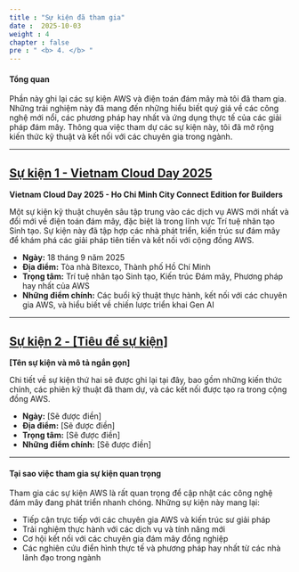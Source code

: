 ```yaml
---
title : "Sự kiện đã tham gia"
date :  2025-10-03
weight : 4
chapter : false
pre : " <b> 4. </b> "
---
```


#### Tổng quan
Phần này ghi lại các sự kiện AWS và điện toán đám mây mà tôi đã tham gia. Những trải nghiệm này đã mang đến những hiểu biết quý giá về các công nghệ mới nổi, các phương pháp hay nhất và ứng dụng thực tế của các giải pháp đám mây. Thông qua việc tham dự các sự kiện này, tôi đã mở rộng kiến thức kỹ thuật và kết nối với các chuyên gia trong ngành.

---

## [Sự kiện 1 - Vietnam Cloud Day 2025](./4.1-Event1/)
**Vietnam Cloud Day 2025 - Ho Chi Minh City Connect Edition for Builders**

Một sự kiện kỹ thuật chuyên sâu tập trung vào các dịch vụ AWS mới nhất và đổi mới về điện toán đám mây, đặc biệt là trong lĩnh vực Trí tuệ nhân tạo Sinh tạo. Sự kiện này đã tập hợp các nhà phát triển, kiến trúc sư đám mây để khám phá các giải pháp tiên tiến và kết nối với cộng đồng AWS.

- **Ngày:** 18 tháng 9 năm 2025
- **Địa điểm:** Tòa nhà Bitexco, Thành phố Hồ Chí Minh
- **Trọng tâm:** Trí tuệ nhân tạo Sinh tạo, Kiến trúc Đám mây, Phương pháp hay nhất của AWS
- **Những điểm chính:** Các buổi kỹ thuật thực hành, kết nối với các chuyên gia AWS, và hiểu biết về chiến lược triển khai Gen AI

---

## [Sự kiện 2 - [Tiêu đề sự kiện]](./4.2-Event2/)
**[Tên sự kiện và mô tả ngắn gọn]**

Chi tiết về sự kiện thứ hai sẽ được ghi lại tại đây, bao gồm những kiến thức chính, các phiên kỹ thuật đã tham dự, và các kết nối được tạo ra trong cộng đồng AWS.

- **Ngày:** [Sẽ được điền]
- **Địa điểm:** [Sẽ được điền]
- **Trọng tâm:** [Sẽ được điền]
- **Những điểm chính:** [Sẽ được điền]

---

#### Tại sao việc tham gia sự kiện quan trọng
Tham gia các sự kiện AWS là rất quan trọng để cập nhật các công nghệ đám mây đang phát triển nhanh chóng. Những sự kiện này mang lại:
- Tiếp cận trực tiếp với các chuyên gia AWS và kiến trúc sư giải pháp
- Trải nghiệm thực hành với các dịch vụ và tính năng mới
- Cơ hội kết nối với các chuyên gia đám mây đồng nghiệp
- Các nghiên cứu điển hình thực tế và phương pháp hay nhất từ các nhà lãnh đạo trong ngành

